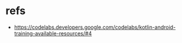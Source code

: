 # refs
* https://codelabs.developers.google.com/codelabs/kotlin-android-training-available-resources/#4
